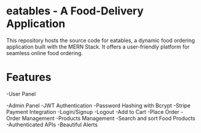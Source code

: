 # eatables - A Food-Delivery Application
This repository hosts the source code for eatables, a dynamic food ordering application built with the MERN Stack. It offers a user-friendly platform for seamless online food ordering.

# Features
-User Panel

-Admin Panel
-JWT Authentication
-Password Hashing with Bcrypt
-Stripe Payment Integration
-Login/Signup
-Logout
-Add to Cart
-Place Order
-Order Management
-Products Management
-Search and sort Food Products
-Authenticated APIs
-Beautiful Alerts
